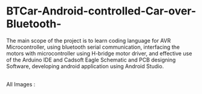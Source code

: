 # BTCar-Android-controlled-Car-over-Bluetooth-
<p> The main scope of the project is to learn coding language for AVR Microcontroller, using  bluetooth serial communication, interfacing the motors with microcontroller using H-bridge motor driver, and effective use of the Arduino IDE and Cadsoft Eagle Schematic and PCB designing Software, developing android application using Android Studio. </p>
<br>
All Images :  
<br>
<Img src='https://lh5.googleusercontent.com/gRrW9ZCuEtY7RDv_IXcxz9dRwP6Cxp_ubXDTisB8vVenfh5J8RA02laJupumWrRSUvuCvkPKwA-9OoM=w1304-h701' alt=''> <br><br>
<Img src='https://lh5.googleusercontent.com/EpTMQG2SkQzLsrLDHFYMtBVBg7QXKKTNVG-ttfm-bbhpA9GxjgmiC3tQk3ELN35cBkTKotpBYwMeDGU=w1304-h701-rw' alt=''> <br><br>
<Img src='https://lh6.googleusercontent.com/lUVXxbQSAcTsK9uVZouDiY8j6cCoNn6BAYnwWt0UYySfPZLANvBno_q5E2FXt12iLlXDLtk5OleTFh4=w1304-h702' alt=''><br><br>
<Img src='https://lh5.googleusercontent.com/t-VCikCecF-fvzYIX3rWfKmQHURu5-pw4n0o3uTPBaW-XzXdRKpZumH8PdS-DSmg36dzR7Q_i-kL1uE=w1304-h701' alt=''><br><br>
<Img src='https://lh3.googleusercontent.com/GGwaTyzcWFCWo1NTkW8te4xEZBsMrisBryWK7RDq8lwq8TZPOHY8rY_lJbpMKqpSGO9b-7pXnNErZo0=w1304-h701' alt=''><br><br>
<td><Img src='https://lh5.googleusercontent.com/aPuU_V6MPgYX3nGKUJBMVRhBmGN21zsrr-SX0bwttz2Lt9-THYGVQWCWvLQHqiun1OeuwP4NwgacwMU=w1304-h701' alt=''><br><br>

